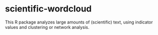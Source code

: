 # scientific-wordcloud
This R package analyzes large amounts of (scientific) text, using indicator values and clustering or network analysis. 

